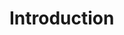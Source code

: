 # Introduction

<!--
<video src="https://462000265.lumidata.eu/profiling-20230413/recordings/00_Introduction.mp4" controls="controls">
</video>

-   The video is also available as `/appl/local/training/profiling-20230413/recordings/00_Introduction.mp4`

## Q&A

1.  Can I ask for incresing the home directory capacity?

     **Answer**: No. The home directory cannot be extended, not in capacity and not in number of files as it is also the only directory that is not billed. The home directory is only for stricly personal files and typically the type of stuff that Linux software tends to put in home directories such as caches. The project directory is the directory to install software, work on code, etc., and the scratch and flash directory are for temporary data. You can always create a subdirectory for yourself in your project directory and take away the group read rights if you need more personal space.

2.  `/project/project_465000502/slides` is empty now, right? Thanks.

    **Answer** Yes. HPE tends to upload the slides only at the end of the presentation.
               PDF file is now copied.
               
3.  How one can see `/project/project_465000502/` on LUMI?
    When I do `ls` in the terminal, I do not see this folder.

    **Answer** Did you accept the project invite you got earlier this week? And if you have a Finnish user account you will now have a second userid and that is the one you have to use.
    
    Did you try to `cd` into `/project/project_465000502`? That directory is **not** a subdirectory of your home directory!
    
    ```
    cd /project/project_465000502
    ```
--> 

